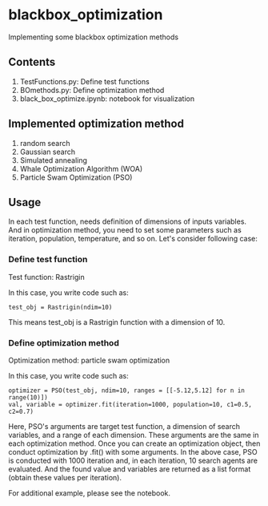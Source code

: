 # blackbox_optimization
Implementing some blackbox optimization methods

## Contents
1. TestFunctions.py: Define test functions
2. BOmethods.py: Define optimization method
3. black_box_optimize.ipynb: notebook for visualization

## Implemented optimization method
1. random search
2. Gaussian search
3. Simulated annealing
4. Whale Optimization Algorithm (WOA)
5. Particle Swam Optimization (PSO)

## Usage
In each test function, needs definition of dimensions of inputs variables.
And in optimization method, you need to set some parameters
such as iteration, population, temperature, and so on.
Let's consider following case:


### Define test function
Test function: Rastrigin

In this case, you write code such as:
```python3
test_obj = Rastrigin(ndim=10)
```
This means test_obj is a Rastrigin function with a dimension of 10.

### Define optimization method
Optimization method: particle swam optimization

In this case, you write code such as:
```python3
optimizer = PSO(test_obj, ndim=10, ranges = [[-5.12,5.12] for n in range(10)])
val, variable = optimizer.fit(iteration=1000, population=10, c1=0.5, c2=0.7)
```
Here, PSO's arguments are target test function, a dimension of search variables, and a range of each dimension. These arguments are the same in each optimization method.
Once you can create an optimization object, then conduct optimization by .fit() with some arguments.
In the above case, PSO is conducted with 1000 iteration and, in each iteration, 10 search agents are evaluated.
And the found value and variables are returned as a list format  (obtain these values per iteration).

For additional example, please see the notebook.

